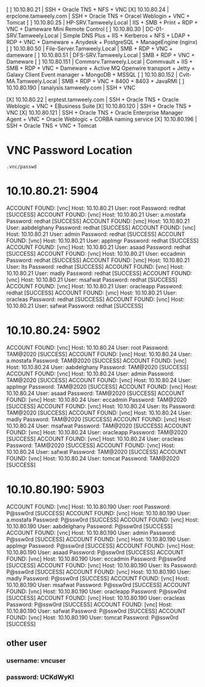 [ ] 10.10.80.21 | SSH + Oracle TNS + NFS + VNC
[X] 10.10.80.24 | erpclone.tamweely.com | SSH + Oracle TNS + Oracel Weblogin + VNC + Tomcat
[ ] 10.10.80.25 | HP-SRV.Tamweely.Local | IIS + SMB + Print + RDP + VNC + Dameware Mini Remote Control
[ ] 10.10.80.30 | DC-01-SRV.Tamweely.Local | Simple DNS Plus + IIS + Kerberos + NFS + LDAP + RDP + VNC + Dameware + Anydesk + PostgreSQL + ManageEngine (nginx)
[ ] 10.10.80.50 | File-Server.Tamweely.Local | SMB + RDP + VNC + dameware
[ ] 10.10.80.51 | DFS-SRV.Tamweely.Local | SMB + RDP + VNC + Dameware
[ ] 10.10.80.151 | Commsrv.Tamweely.Local | Commvault + IIS + SMB + RDP + VNC + Dameware + Active MQ Openwire transport + Jetty + Galaxy Client Event manager + MongoDB + MSSQL
[ ] 10.10.80.152 | Cvlt-MA.Tamweely.Local | SMB + RDP + VNC + 8400 + 8403 + JavaRMI
[ ] 10.10.80.190 | tanalysis.tamweely.com | SSH + VNC

[X] 10.10.80.22 | erptest.tamweely.com | SSH + Oracle TNS + Oracle Weblogic + VNC + EBusiness Suite
[X] 10.10.80.120 | SSH + Oracle TNS + VNC
[X] 10.10.80.121 | SSH + Oracle TNS + Oracle Enterprise Manager Agent + VNC + Oracle Weblogic + CORBA naming service
[X] 10.10.80.196 | SSH + Oracle TNS + VNC + Tomcat

# VNC Password Location
`.vnc/passwd`

# 10.10.80.21: 5904
ACCOUNT FOUND: [vnc] Host: 10.10.80.21 User: root Password: redhat [SUCCESS]
ACCOUNT FOUND: [vnc] Host: 10.10.80.21 User: a.mostafa Password: redhat [SUCCESS]
ACCOUNT FOUND: [vnc] Host: 10.10.80.21 User: aabdelghany Password: redhat [SUCCESS]
ACCOUNT FOUND: [vnc] Host: 10.10.80.21 User: admin Password: redhat [SUCCESS]
ACCOUNT FOUND: [vnc] Host: 10.10.80.21 User: applmgr Password: redhat [SUCCESS]
ACCOUNT FOUND: [vnc] Host: 10.10.80.21 User: asaad Password: redhat [SUCCESS]
ACCOUNT FOUND: [vnc] Host: 10.10.80.21 User: eccadmin Password: redhat [SUCCESS]
ACCOUNT FOUND: [vnc] Host: 10.10.80.21 User: lts Password: redhat [SUCCESS]
ACCOUNT FOUND: [vnc] Host: 10.10.80.21 User: madly Password: redhat [SUCCESS]
ACCOUNT FOUND: [vnc] Host: 10.10.80.21 User: msafwat Password: redhat [SUCCESS]
ACCOUNT FOUND: [vnc] Host: 10.10.80.21 User: oracleapp Password: redhat [SUCCESS]
ACCOUNT FOUND: [vnc] Host: 10.10.80.21 User: oracleas Password: redhat [SUCCESS]
ACCOUNT FOUND: [vnc] Host: 10.10.80.21 User: safwat Password: redhat [SUCCESS]

# 10.10.80.24: 5902
ACCOUNT FOUND: [vnc] Host: 10.10.80.24 User: root Password: TAM@2020 [SUCCESS]
ACCOUNT FOUND: [vnc] Host: 10.10.80.24 User: a.mostafa Password: TAM@2020 [SUCCESS]
ACCOUNT FOUND: [vnc] Host: 10.10.80.24 User: aabdelghany Password: TAM@2020 [SUCCESS]
ACCOUNT FOUND: [vnc] Host: 10.10.80.24 User: admin Password: TAM@2020 [SUCCESS]
ACCOUNT FOUND: [vnc] Host: 10.10.80.24 User: applmgr Password: TAM@2020 [SUCCESS]
ACCOUNT FOUND: [vnc] Host: 10.10.80.24 User: asaad Password: TAM@2020 [SUCCESS]
ACCOUNT FOUND: [vnc] Host: 10.10.80.24 User: eccadmin Password: TAM@2020 [SUCCESS]
ACCOUNT FOUND: [vnc] Host: 10.10.80.24 User: lts Password: TAM@2020 [SUCCESS]
ACCOUNT FOUND: [vnc] Host: 10.10.80.24 User: madly Password: TAM@2020 [SUCCESS]
ACCOUNT FOUND: [vnc] Host: 10.10.80.24 User: msafwat Password: TAM@2020 [SUCCESS]
ACCOUNT FOUND: [vnc] Host: 10.10.80.24 User: oracleapp Password: TAM@2020 [SUCCESS]
ACCOUNT FOUND: [vnc] Host: 10.10.80.24 User: oracleas Password: TAM@2020 [SUCCESS]
ACCOUNT FOUND: [vnc] Host: 10.10.80.24 User: safwat Password: TAM@2020 [SUCCESS]
ACCOUNT FOUND: [vnc] Host: 10.10.80.24 User: tomcat Password: TAM@2020 [SUCCESS]

# 10.10.80.190: 5903
ACCOUNT FOUND: [vnc] Host: 10.10.80.190 User: root Password: P@ssw0rd [SUCCESS]
ACCOUNT FOUND: [vnc] Host: 10.10.80.190 User: a.mostafa Password: P@ssw0rd [SUCCESS]
ACCOUNT FOUND: [vnc] Host: 10.10.80.190 User: aabdelghany Password: P@ssw0rd [SUCCESS]
ACCOUNT FOUND: [vnc] Host: 10.10.80.190 User: admin Password: P@ssw0rd [SUCCESS]
ACCOUNT FOUND: [vnc] Host: 10.10.80.190 User: applmgr Password: P@ssw0rd [SUCCESS]
ACCOUNT FOUND: [vnc] Host: 10.10.80.190 User: asaad Password: P@ssw0rd [SUCCESS]
ACCOUNT FOUND: [vnc] Host: 10.10.80.190 User: eccadmin Password: P@ssw0rd [SUCCESS]
ACCOUNT FOUND: [vnc] Host: 10.10.80.190 User: lts Password: P@ssw0rd [SUCCESS]
ACCOUNT FOUND: [vnc] Host: 10.10.80.190 User: madly Password: P@ssw0rd [SUCCESS]
ACCOUNT FOUND: [vnc] Host: 10.10.80.190 User: msafwat Password: P@ssw0rd [SUCCESS]
ACCOUNT FOUND: [vnc] Host: 10.10.80.190 User: oracleapp Password: P@ssw0rd [SUCCESS]
ACCOUNT FOUND: [vnc] Host: 10.10.80.190 User: oracleas Password: P@ssw0rd [SUCCESS]
ACCOUNT FOUND: [vnc] Host: 10.10.80.190 User: safwat Password: P@ssw0rd [SUCCESS]
ACCOUNT FOUND: [vnc] Host: 10.10.80.190 User: tomcat Password: P@ssw0rd [SUCCESS]

## other user
### username: vncuser
### password: UCKdWyKI